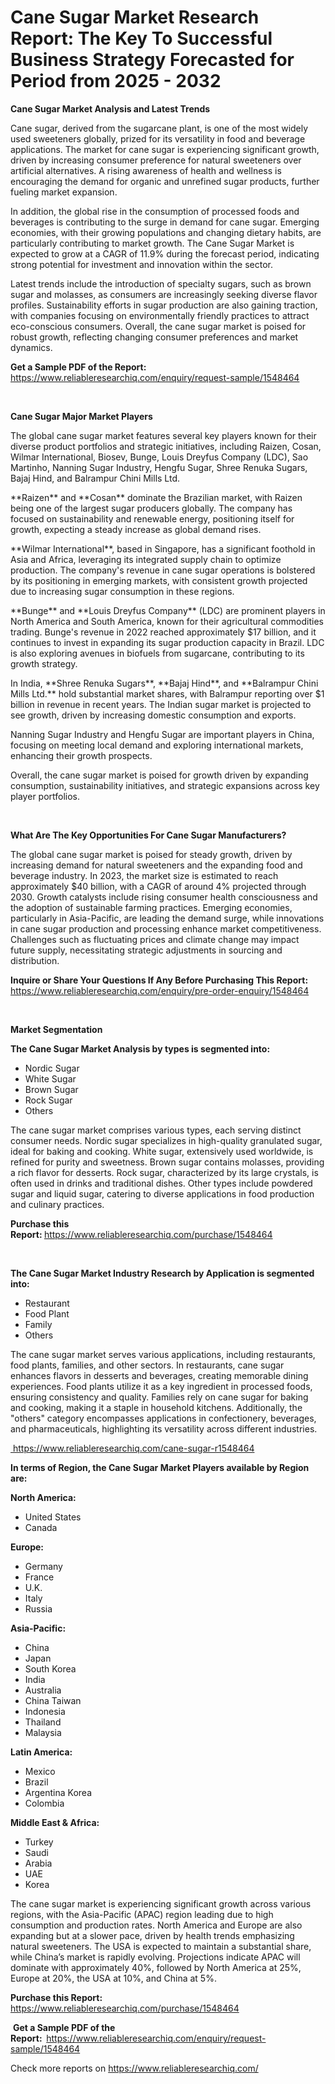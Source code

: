 <p><h1>Cane Sugar Market Research Report: The Key To Successful Business Strategy Forecasted for Period from 2025 - 2032</h1></p><p><strong>Cane Sugar Market Analysis and Latest Trends</strong></p>
<p><p>Cane sugar, derived from the sugarcane plant, is one of the most widely used sweeteners globally, prized for its versatility in food and beverage applications. The market for cane sugar is experiencing significant growth, driven by increasing consumer preference for natural sweeteners over artificial alternatives. A rising awareness of health and wellness is encouraging the demand for organic and unrefined sugar products, further fueling market expansion.</p><p>In addition, the global rise in the consumption of processed foods and beverages is contributing to the surge in demand for cane sugar. Emerging economies, with their growing populations and changing dietary habits, are particularly contributing to market growth. The Cane Sugar Market is expected to grow at a CAGR of 11.9% during the forecast period, indicating strong potential for investment and innovation within the sector.</p><p>Latest trends include the introduction of specialty sugars, such as brown sugar and molasses, as consumers are increasingly seeking diverse flavor profiles. Sustainability efforts in sugar production are also gaining traction, with companies focusing on environmentally friendly practices to attract eco-conscious consumers. Overall, the cane sugar market is poised for robust growth, reflecting changing consumer preferences and market dynamics.</p></p>
<p><strong>Get a Sample PDF of the Report:&nbsp;</strong> <a href="https://www.reliableresearchiq.com/enquiry/request-sample/1548464?utm_campaign=2042&utm_medium=2&utm_source=Github&utm_content=ia&utm_term=14022025&utm_id=cane-sugar">https://www.reliableresearchiq.com/enquiry/request-sample/1548464</a></p>
<p>&nbsp;</p>
<p><strong>Cane Sugar Major Market Players</strong></p>
<p><p>The global cane sugar market features several key players known for their diverse product portfolios and strategic initiatives, including Raizen, Cosan, Wilmar International, Biosev, Bunge, Louis Dreyfus Company (LDC), Sao Martinho, Nanning Sugar Industry, Hengfu Sugar, Shree Renuka Sugars, Bajaj Hind, and Balrampur Chini Mills Ltd.</p><p>**Raizen** and **Cosan** dominate the Brazilian market, with Raizen being one of the largest sugar producers globally. The company has focused on sustainability and renewable energy, positioning itself for growth, expecting a steady increase as global demand rises. </p><p>**Wilmar International**, based in Singapore, has a significant foothold in Asia and Africa, leveraging its integrated supply chain to optimize production. The company's revenue in cane sugar operations is bolstered by its positioning in emerging markets, with consistent growth projected due to increasing sugar consumption in these regions.</p><p>**Bunge** and **Louis Dreyfus Company** (LDC) are prominent players in North America and South America, known for their agricultural commodities trading. Bunge's revenue in 2022 reached approximately $17 billion, and it continues to invest in expanding its sugar production capacity in Brazil. LDC is also exploring avenues in biofuels from sugarcane, contributing to its growth strategy. </p><p>In India, **Shree Renuka Sugars**, **Bajaj Hind**, and **Balrampur Chini Mills Ltd.** hold substantial market shares, with Balrampur reporting over $1 billion in revenue in recent years. The Indian sugar market is projected to see growth, driven by increasing domestic consumption and exports.</p><p>Nanning Sugar Industry and Hengfu Sugar are important players in China, focusing on meeting local demand and exploring international markets, enhancing their growth prospects.</p><p>Overall, the cane sugar market is poised for growth driven by expanding consumption, sustainability initiatives, and strategic expansions across key player portfolios.</p></p>
<p>&nbsp;</p>
<p><strong>What Are The Key Opportunities For Cane Sugar Manufacturers?</strong></p>
<p><p>The global cane sugar market is poised for steady growth, driven by increasing demand for natural sweeteners and the expanding food and beverage industry. In 2023, the market size is estimated to reach approximately $40 billion, with a CAGR of around 4% projected through 2030. Growth catalysts include rising consumer health consciousness and the adoption of sustainable farming practices. Emerging economies, particularly in Asia-Pacific, are leading the demand surge, while innovations in cane sugar production and processing enhance market competitiveness. Challenges such as fluctuating prices and climate change may impact future supply, necessitating strategic adjustments in sourcing and distribution.</p></p>
<p><strong>Inquire or Share Your Questions If Any Before Purchasing This Report:</strong> <a href="https://www.reliableresearchiq.com/enquiry/pre-order-enquiry/1548464?utm_campaign=2042&utm_medium=2&utm_source=Github&utm_content=ia&utm_term=14022025&utm_id=cane-sugar">https://www.reliableresearchiq.com/enquiry/pre-order-enquiry/1548464</a></p>
<p>&nbsp;</p>
<p><strong>Market Segmentation</strong></p>
<p><strong>The Cane Sugar Market Analysis by types is segmented into:</strong></p>
<p><ul><li>Nordic Sugar</li><li>White Sugar</li><li>Brown Sugar</li><li>Rock Sugar</li><li>Others</li></ul></p>
<p><p>The cane sugar market comprises various types, each serving distinct consumer needs. Nordic sugar specializes in high-quality granulated sugar, ideal for baking and cooking. White sugar, extensively used worldwide, is refined for purity and sweetness. Brown sugar contains molasses, providing a rich flavor for desserts. Rock sugar, characterized by its large crystals, is often used in drinks and traditional dishes. Other types include powdered sugar and liquid sugar, catering to diverse applications in food production and culinary practices.</p></p>
<p><strong>Purchase this Report:&nbsp;</strong><a href="https://www.reliableresearchiq.com/purchase/1548464?utm_campaign=2042&utm_medium=2&utm_source=Github&utm_content=ia&utm_term=14022025&utm_id=cane-sugar">https://www.reliableresearchiq.com/purchase/1548464</a></p>
<p>&nbsp;</p>
<p><strong>The Cane Sugar Market Industry Research by Application is segmented into:</strong></p>
<p><ul><li>Restaurant</li><li>Food Plant</li><li>Family</li><li>Others</li></ul></p>
<p><p>The cane sugar market serves various applications, including restaurants, food plants, families, and other sectors. In restaurants, cane sugar enhances flavors in desserts and beverages, creating memorable dining experiences. Food plants utilize it as a key ingredient in processed foods, ensuring consistency and quality. Families rely on cane sugar for baking and cooking, making it a staple in household kitchens. Additionally, the "others" category encompasses applications in confectionery, beverages, and pharmaceuticals, highlighting its versatility across different industries.</p></p>
<p><a href="https://www.reliableresearchiq.com/cane-sugar-r1548464?utm_campaign=2042&utm_medium=2&utm_source=Github&utm_content=ia&utm_term=14022025&utm_id=cane-sugar">&nbsp;https://www.reliableresearchiq.com/cane-sugar-r1548464</a></p>
<p><strong>In terms of Region, the Cane Sugar Market Players available by Region are:</strong></p>
<p>
    <p> <strong> North America: </strong>
        <ul>
            <li>United States</li>
            <li>Canada</li>
        </ul>
        </p> 
    <p> <strong> Europe: </strong>
        <ul>
            <li>Germany</li>
            <li>France</li>
            <li>U.K.</li>
            <li>Italy</li>
            <li>Russia</li>
        </ul>
        </p> 
    <p> <strong> Asia-Pacific: </strong>
        <ul>
            <li>China</li>
            <li>Japan</li>
            <li>South Korea</li>
            <li>India</li>
            <li>Australia</li>
            <li>China Taiwan</li>
            <li>Indonesia</li>
            <li>Thailand</li>
            <li>Malaysia</li>
        </ul>
        </p> 
    <p> <strong> Latin America: </strong>
        <ul>
            <li>Mexico</li>
            <li>Brazil</li>
            <li>Argentina Korea</li>
            <li>Colombia</li>
        </ul>
        </p> 
    <p> <strong> Middle East & Africa: </strong>
        <ul>
            <li>Turkey</li>
            <li>Saudi</li>
            <li>Arabia</li>
            <li>UAE</li>
            <li>Korea</li>
        </ul>
    </p>
    </p>
<p><p>The cane sugar market is experiencing significant growth across various regions, with the Asia-Pacific (APAC) region leading due to high consumption and production rates. North America and Europe are also expanding but at a slower pace, driven by health trends emphasizing natural sweeteners. The USA is expected to maintain a substantial share, while China’s market is rapidly evolving. Projections indicate APAC will dominate with approximately 40%, followed by North America at 25%, Europe at 20%, the USA at 10%, and China at 5%.</p></p>
<p><strong>Purchase this Report: </strong><a href="https://www.reliableresearchiq.com/purchase/1548464?utm_campaign=2042&utm_medium=2&utm_source=Github&utm_content=ia&utm_term=14022025&utm_id=cane-sugar">https://www.reliableresearchiq.com/purchase/1548464</a></p>
<p>&nbsp;<strong>Get a Sample PDF of the Report:&nbsp;&nbsp;</strong><a href="https://www.reliableresearchiq.com/enquiry/request-sample/1548464?utm_campaign=2042&utm_medium=2&utm_source=Github&utm_content=ia&utm_term=14022025&utm_id=cane-sugar">https://www.reliableresearchiq.com/enquiry/request-sample/1548464</a></p>
<p><strong></strong></p>
<p>Check more reports on <a href="https://www.reliableresearchiq.com/?utm_campaign=2042&utm_medium=2&utm_source=Github&utm_content=ia&utm_term=14022025&utm_id=cane-sugar">https://www.reliableresearchiq.com/</a></p>